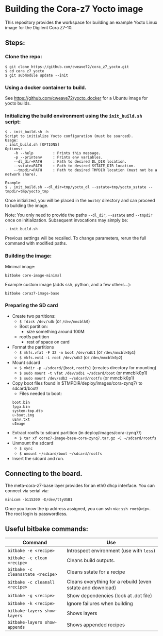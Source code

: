 # Building the Cora-z7 Yocto image

This repository provides the workspace for building an example Yocto Linux image for the Digilent Cora Z7-10.

## Steps:

### Clone the repo:
```
$ git clone https://github.com/cweave72/cora_z7_yocto.git
$ cd cora_z7_yocto
$ git submodule update --init
```

### Using a docker container to build.

See https://github.com/cweave72/yocto_docker for a Ubuntu image for yocto builds.

### Initializing the build environment using the `init_build.sh` script:
```
$ . init_build.sh -h
Script to initialize Yocto configuration (must be sourced).
Usage:
. init_build.sh [OPTIONS]
Options:
    -h --help         : Prints this message.
    -p --printenv     : Prints env variables.
    --dl_dir=PATH     : Path to desired DL_DIR location.
    --sstate=PATH     : Path to desired SSTATE_DIR location.
    --tmpdir=PATH     : Path to desired TMPDIR location (must not be a network share).

Example
$ . init_build.sh --dl_dir=tmp/yocto_dl --sstate=tmp/yocto_sstate --tmpdir=tmp/yocto_tmp
```
Once initialized, you will be placed in the `build/` directory and can proceed to building the image.

Note: You only need to provide the paths `--dl_dir`, `--sstate` and `--tmpdir` once on initialization.  Subsequent invocations may simply be:
```
. init_build.sh
```
Previous settings will be recalled. To change parameters, rerun the full command with modified paths.

### Building the image:
Minimal image:
```
bitbake core-image-minimal
```
Example custom image (adds ssh, python, and a few others...):
```
bitbake coraz7-image-base
```

### Preparing the SD card

- Create two partitions:
    - `$ fdisk /dev/sdb` (or `/dev/mmcblk0`)
    - Boot partition:
        - size something around 100M
    - rootfs partition
        - rest of space on card
- Format the partitions
    - `$ mkfs.vfat -F 32 -n boot /dev/sdb1` (or `/dev/mmcblk0p1`)
    - `$ mkfs.ext4 -L root /dev/sdb2` (or `/dev/mmcblk0p2`)
- Mount sdcard
    - `$ mkdir -p ~/sdcard/{boot,rootfs}`   (creates directory for mounting)
    - `$ sudo mount -t vfat /dev/sdb1 ~/sdcard/boot` (or mmcblk0p1)
    - `$ sudo mount /dev/sdb2 ~/sdcard/rootfs` (or mmcblk0p1)
- Copy boot files found in $TMPDIR/deploy/images/cora-zynq7/ to sdcard/boot/
    - Files needed to boot:
    ```
    boot.bin
    fpga.bin
    system-top.dtb
    u-boot.img
    uEnv.txt
    uImage
    ```
- Extract rootfs to sdcard partition (in deploy/images/cora-zynq7/)
    - `$ tar xf coraz7-image-base-cora-zynq7.tar.gz -C ~/sdcard/rootfs`
- Unmount the sdcard
    - `$ sync`
    - `$ umount ~/sdcard/boot ~/sdcard/rootfs`
- Insert the sdcard and run.

## Connecting to the board.

The meta-cora-z7-base layer provides for an eth0 dhcp interface. You can connect via serial via:
```
minicom -b115200 -D/dev/ttyUSB1
```
Once you know the ip address assigned, you can ssh via: `ssh root@<ip>`. The root login is passwordless.

## Useful bitbake commands:

|       Command                    |                     Use                                     |
|----------------------------------|-------------------------------------------------------------|
| `bitbake -e <recipe>`            | Introspect environment (use with `less`)                    | 
| `bitbake -c clean <recipe>`      | Cleans build outputs.                                       |
| `bitbake -c cleansstate <recipe>`| Cleans sstate for a recipe                                  |
| `bitbake -c cleanall <recipe>`   | Cleans everything for a rebuild (even sstate and download)  |
| `bitbake -g <recipe>`            | Show dependencies (look at .dot file)                       |
| `bitbake -k <recipe>`            | Ignore failures when building                               |
| `bitbake-layers show-layers`     | Shows layers                                                |
| `bitbake-layers show-appends`    | Shows appended recipes                                      |
